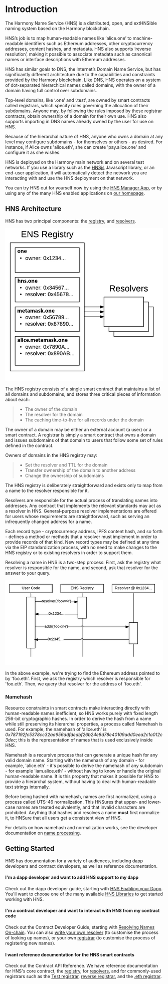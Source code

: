 # Introduction

The Harmony Name Service (HNS) is a distributed, open, and extHNSible naming system based on the Harmony blockchain.

HNS’s job is to map human-readable names like ‘alice.one’ to machine-readable identifiers such as Ethereum addresses, other cryptocurrency addresses, content hashes, and metadata. HNS also supports ‘reverse resolution’, making it possible to associate metadata such as canonical names or interface descriptions with Ethereum addresses.

HNS has similar goals to DNS, the Internet’s Domain Name Service, but has significantly different architecture due to the capabilities and constraints provided by the Harmony blockchain. Like DNS, HNS operates on a system of dot-separated hierarchical names called domains, with the owner of a domain having full control over subdomains.

Top-level domains, like ‘.one’ and ‘.test’, are owned by smart contracts called registrars, which specify rules governing the allocation of their subdomains. Anyone may, by following the rules imposed by these registrar contracts, obtain ownership of a domain for their own use. HNS also supports importing in DNS names already owned by the user for use on HNS.

Because of the hierarchal nature of HNS, anyone who owns a domain at any level may configure subdomains - for themselves or others - as desired. For instance, if Alice owns 'alice.eth', she can create 'pay.alice.one' and configure it as she wishes.

HNS is deployed on the Harmony main network and on several test networks. If you use a library such as the [HNSjs](https://www.npmjs.com/package/@ENSdomains/ENSjs) Javascript library, or an end-user application, it will automatically detect the network you are interacting with and use the HNS deployment on that network.

You can try HNS out for yourself now by using the [HNS Manager App](https://hnsdomains.one), or by using any of the many HNS enabled applications on [our homepage](https://HNSdomains.one).

## HNS Architecture

HNS has two principal components: the [registry](contract-api-reference/ENS.md), and [resolvers](contract-api-reference/publicresolver.md).

![](<.gitbook/assets/ENS-architecture (1).png>)

The HNS registry consists of a single smart contract that maintains a list of all domains and subdomains, and stores three critical pieces of information about each:

> * The owner of the domain
> * The resolver for the domain
> * The caching time-to-live for all records under the domain

The owner of a domain may be either an external account (a user) or a smart contract. A registrar is simply a smart contract that owns a domain and issues subdomains of that domain to users that follow some set of rules defined in the contract.

Owners of domains in the HNS registry may:

> * Set the resolver and TTL for the domain
> * Transfer ownership of the domain to another address
> * Change the ownership of subdomains

The HNS registry is deliberately straightforward and exists only to map from a name to the resolver responsible for it.

Resolvers are responsible for the actual process of translating names into addresses. Any contract that implements the relevant standards may act as a resolver in HNS. General-purpose resolver implementations are offered for users whose requirements are straightforward, such as serving an infrequently changed address for a name.

Each record type - cryptocurrency address, IPFS content hash, and so forth - defines a method or methods that a resolver must implement in order to provide records of that kind. New record types may be defined at any time via the EIP standardization process, with no need to make changes to the HNS registry or to existing resolvers in order to support them.

Resolving a name in HNS is a two-step process: First, ask the registry what resolver is responsible for the name, and second, ask that resolver for the answer to your query.

![](<.gitbook/assets/data_flow.png>)

In the above example, we're trying to find the Ethereum address pointed to by 'foo.eth'. First, we ask the registry which resolver is responsible for 'foo.eth'. Then, we query that resolver for the address of 'foo.eth'.

### Namehash

Resource constraints in smart contracts make interacting directly with human-readable names inefficient, so HNS works purely with fixed length 256-bit cryptographic hashes. In order to derive the hash from a name while still preserving its hierarchal properties, a process called Namehash is used. For example, the namehash of 'alice.eth' is _0x787192fc5378cc32aa956ddfdedbf26b24e8d78e40109add0eea2c1a012c3dec_; this is the representation of names that is used exclusively inside HNS.

Namehash is a recursive process that can generate a unique hash for any valid domain name. Starting with the namehash of any domain - for example, 'alice.eth' - it's possible to derive the namehash of any subdomain - for example 'iam.alice.eth' - without having to know or handle the original human-readable name. It is this property that makes it possible for HNS to provide a hierarchal system, without having to deal with human-readable text strings internally.

Before being hashed with namehash, names are first normalized, using a process called UTS-46 normalization. This HNSures that upper- and lower-case names are treated equivalently, and that invalid characters are prohibited. Anything that hashes and resolves a name **must** first normalize it, to HNSure that all users get a consistent view of HNS.

For details on how namehash and normalization works, see the developer documentation on [name processing](contract-api-reference/name-processing.md).

## Getting Started

HNS has documentation for a variety of audiences, including dapp developers and contract developers, as well as reference documentation.

#### I'm a dapp developer and want to add HNS support to my dapp

Check out the dapp developer guide, starting with [HNS Enabling your Dapp](dapp-developer-guide/HNS-enabling-your-dapp.md). You'll want to choose one of the many available [HNS Libraries](dapp-developer-guide/HNS-libraries.md) to get started working with HNS.

#### I'm a contract developer and want to interact with HNS from my contract code

Check out the Contract Developer Guide, starting with [Resolving Names On-chain](contract-developer-guide/resolving-names-on-chain.md). You can also [write your own resolver](contract-developer-guide/writing-a-resolver.md) (to customise the process of looking up names), or your own [registrar](contract-developer-guide/writing-a-registrar.md) (to customise the process of registering new names).

#### I want reference documentation for the HNS smart contracts

Check out the Contract API Reference. We have reference documentation for HNS's core contract, the [registry](contract-api-reference/HNS.md), for [resolvers](contract-api-reference/publicresolver.md), and for commonly-used registrars such as the [Test registrar](contract-api-reference/testregistrar.md), [reverse registrar](contract-api-reference/reverseregistrar.md), and the [.eth registrar](contract-api-reference/.eth-permanent-registrar/).
